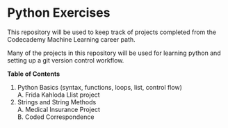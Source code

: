 # Python Exercises
This repository will be used to keep track of projects completed from the Codecademy Machine Learning career path. 

Many of the projects in this repository will be used for learning python and setting up a git version control workflow. 

**Table of Contents**
1. Python Basics (syntax, functions, loops, list, control flow)\
       A. Frida Kahloda Llist project
2. Strings and String Methods\
       A. Medical Insurance Project\
       B. Coded Correspondence
